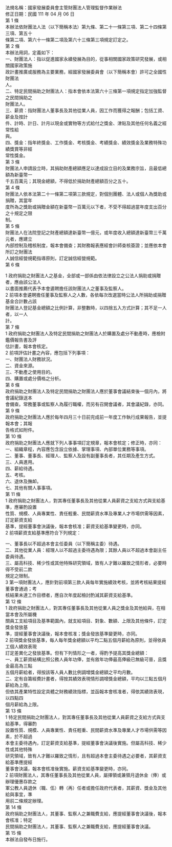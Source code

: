 法規名稱：國家發展委員會主管財團法人管理監督作業辦法  
修正日期：民國 111 年 04 月 06 日  
第 1 條  
本辦法依財團法人法（以下簡稱本法）第九條、第二十一條第三項、第二十四條第三項、第五十  
條第二項、第六十一條第二項及第六十三條第三項規定訂定之。  
第 2 條  
本辦法用詞，定義如下：  
一、財團法人：指以促進國家永續發展為目的，從事相關國家政策研究發展，或相關國家政策施  
政計畫推廣或服務為主要業務，經國家發展委員會（以下簡稱本會）許可之全國性財團法  
人。  
二、特定民間捐助之財團法人：指本會依本法第六十三條第一項規定指定加強監督之民間捐助之  
財團法人。  
三、薪資：指財團法人董事長及其他從業人員，因工作而獲得之報酬；包括工資、薪金及按計  
件、計時、計日、計月以現金或實物等方式給付之獎金、津貼及其他任何名義之經常性給  
與。  
四、獎金：指年終獎金、工作獎金、考核獎金、考績獎金、績效獎金及業務特殊功績獎賞等非經  
常性獎金。  
第 3 條  
財團法人申請設立時，其捐助財產總額應足以達成設立目的及業務宗旨，且最低總額為新臺幣一  
千五百萬元；其現金總額，不得低於捐助財產總額百分之五十。  
第 4 條  
財團法人依本法第二十一條第二項第三款規定，對個別團體、法人或個人為獎助或捐贈，其當年  
度所為之獎助或捐贈金額在新臺幣一百萬元以下者，不受不得超過當年度支出百分之十規定之限  
制。  
第 5 條  
財團法人在法院登記之財產總額達新臺幣一億元，或年度收入總額達新臺幣三千萬元者，應建立  
內部控制及稽核制度，報本會備查；其財務報表應經會計師查核簽證；並應依本會所訂之財團法  
人誠信經營規範指導原則，訂定誠信經營規範。  
第 6 條  


1 政府捐助之財團法人之基金，全部或一部係由依法律設立之公法人捐助或捐贈者，應由該公法人  
以書面推薦代表予本會遴聘擔任該財團法人之董事及監察人。  
2 前項本會遴聘擔任董事及監察人之人數，各依每次改選當時公法人所捐助或捐贈基金合計數占該  
財團法人登記基金總額之比例計算，非整數時，以四捨五入方式計算；其不足一人者，以一人  
計。  
第 7 條  
1 政府捐助之財團法人及特定民間捐助之財團法人於購置及處分不動產時，應檢附鑑價報告書及評  
估計畫，報本會核定。  
2 前項評估計畫之內容，應包括下列事項：  
一、財團法人財務狀況。  
二、資金來源。  
三、不動產之使用目的。  
四、購置或處分價格之分析。  
第 8 條  
政府捐助之財團法人及特定民間捐助之財團法人應於董事會議結束後一個月內，將會議紀錄送本  
會備查。常務董事或監察人為履行職權，而另有召開會議者，其會議紀錄，亦同。  
第 9 條  
政府捐助之財團法人應於每年四月三十日前完成前一年度工作執行成果報告，並提報本會；其報  
告格式如附件。  
第 10 條  
政府捐助之財團法人應就下列人事事項訂定規章，報本會核定；修正時，亦同：  
一、組織章程，內容應包含設立依據、掌理事項、內部單位業務等事項。  
二、董事、董事長、經理人、監察人及設有副董事長者，其任期及產生方式。  
三、人員進用。  
四、薪給待遇。  
五、考核。  
六、退休及撫卹。  
七、其他有關人事事項。  
第 11 條  
1 政府捐助之財團法人，對其專任董事長及其他從業人員薪資之支給方式與支給基準，應審酌設置  
性質、規模、人員專業性、責任輕重、民間薪資水準及專業人才市場供需等因素，訂定薪資支給  
基準，提經董事會決議後，報本會核准；薪資支給基準變更時，亦同。  
2 前項薪資支給基準應符合下列規定：  


一、董事長以不超過本會主任委員（以下簡稱主委）待遇。  
二、其他從業人員：經理人以不超過主委待遇為限；其餘人員以不超過本會副主任委員待遇。  
三、屬高科技、稀少性或其他特殊研究領域，致有人才難以羅致之情形者，必要時得不受前二款  
規定之限制。  
3 第一項財團法人，應針對前項第三款人員每年實施績效考核，並將考核結果提經董事會通過；考  
核結果未達工作目標者，應自次年度起檢討酌減其薪資支給基準。  
第 12 條  
1 政府捐助之財團法人，對其專任董事長及其他從業人員之獎金及其他給與，在相當本會及所屬機  
關員工支給項目及基準範圍內，就支給項目、對象、數額、上限及其他條件，訂定獎金發放基  
準，提經董事會決議後，報本會核准；獎金發放基準變更時，亦同。  
2 前項獎金發放基準，每人每年獎金總額以平均二點五個月薪給為原則，並得依員工個人績效表現  
訂定差異化之發放基準。但有下列情形之一者，得酌予提高其獎金總額：  
一、員工薪資結構比照公務人員年功俸，並有敘年功俸最高俸級已無級可晉，且獎金最高為三點  
五個月薪給者，得按該等人員人數比例調增獎金總額之平均月數。  
二、定有自籌經費計畫者，得按其績效表現情形調增獎金總額，平均以三點五個月薪給為上限。  
但依其產業特性設定具體之財務績效指標，並函報本會核准者，得依其績效表現，以四點四  
個月薪給為上限。  
第 13 條  
1 特定民間捐助之財團法人，對其專任董事長及其他從業人員薪資之支給方式與支給基準，得審酌  
設置性質、規模、人員專業性、責任輕重、民間薪資水準及專業人才市場供需等因素，於不超過  
本會主委待遇內，訂定薪資支給基準，提經董事會決議後實施。但屬高科技、稀少性或其他特殊  
研究領域，致有人才難以羅致之情形，且有超過本會主委待遇之必要者，其薪資支給基準應提經  
董事會決議，報本會核准後實施。薪資支給基準變更時，亦同。  
2 前項財團法人，其專任董事長及其他從業人員，屬擇領或兼領月退休金（俸）或辦理優惠存款之  
軍公教人員退休（職、伍）轉（再）任者或擔任政府代表者，其薪資、獎金及其他給與事宜，準  
用前二條規定辦理。  
第 14 條  
政府捐助之財團法人，其董事、監察人之兼職費支給，應提經董事會決議後，報本會核准；特定  
民間捐助之財團法人，其董事、監察人之兼職費支給，應提經董事會決議。  
第 15 條  
本辦法自發布日施行。  


